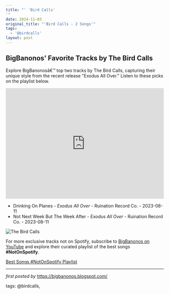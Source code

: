```yaml
---
title: "' 'Bird Calls'
'"
date: 2024-11-03
original_title: "'Bird Calls - 2 Songs'"
tags:
  - '@birdcalls'
layout: post
---
```

<h2>BigBanonos' Favorite Tracks by The Bird Calls</h2> <!-- Search Description -->
<p>Explore BigBanonosâ€™ top two tracks by The Bird Calls, capturing their unique style from the recent release "Exodus All Over." Listen to these picks on the playlist below.</p> <!-- Spotify Playlist Embed -->
<iframe src="https://open.spotify.com/embed/playlist/422y0Dl3R55JHtO9bXTuuD?utm_source=generator" width="100%" height="352" frameBorder="0" allowfullscreen="" allow="autoplay; clipboard-write; encrypted-media; fullscreen; picture-in-picture" loading="lazy"></iframe> <!-- Song Listings -->
<ul> <li>Drinking On Planes - <em>Exodus All Over</em> - Ruination Record Co. - 2023-08-11</li> <li>Not Next Week But The Week After - <em>Exodus All Over</em> - Ruination Record Co. - 2023-08-11</li>
</ul> <!-- Image -->
<img src="https://i.ytimg.com/vi/96DwPTpCGls/hqdefault.jpg" alt="The Bird Calls"/>


<!--Subscribe and Playlist Links-->
<div>
    <p>For more exclusive tracks not on Spotify, subscribe to <a href="https://www.youtube.com/@BigBanonos" target="_blank">BigBanonos on YouTube</a> and explore their curated playlist of the best songs <strong>#NotOnSpotify</strong>.</p>
    <p><a href="https://www.youtube.com/playlist?list=PLtuNtuTatqI0kFahUCbtbfenC_ET5O_tr" target="_blank">Best Songs #NotOnSpotify Playlist<br /></a></p></div>

<hr />

<p><em>first posted by</em> <a href="https://bigbanonos.blogspot.com/" rel="noopener" target="_new">https://bigbanonos.blogspot.com/</a></p>

<p>tags: @birdcalls,</p>
